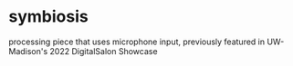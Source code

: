 # symbiosis
processing piece that uses microphone input, previously featured in UW-Madison's 2022 DigitalSalon Showcase
